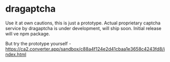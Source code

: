 # dragaptcha

Use it at own cautions, this is just a prototype.
Actual proprietary captcha service by dragaptcha is under development, will ship soon.
Initial release will ve npm package.

But try the prototype yourself - https://ca2.converter.app/sandbox/c88a4f124e2d41cbaa1e3658c4243fd8/index.html
